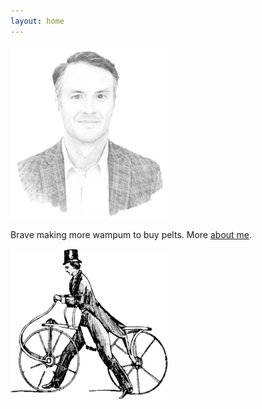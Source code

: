 ```yaml
---
layout: home
---
```

<img src="/assets/pmb.sketch.png" width="50%" height="50%">

Brave making more wampum to buy pelts. More [about me](/about/).

<img src="/assets/curricle.01.png" width="50%" height="50%">

